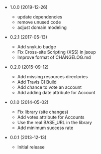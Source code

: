 * 1.0.0 (2019-12-26)

    * update dependencies
    * remove unused code
    * adjust domain modeling

* 0.2.1 (2017-05-13)

    * Add snyk.io badge
    * Fix Cross-site Scripting (XSS) in jsoup
    * Improve format of CHANGELOG.md

* 0.2.0 (2015-09-12)

    * Add missing resources directories
    * Add Travis CI Build
    * Add chance to vote an account
    * Add adding date attribute for Account


* 0.1.0 (2014-05-02)

    * Fix library (site changes)
    * Add votes attribute for Accounts
    * Use the real BASE_URL in the library
    * Add minimum success rate


* 0.0.1 (2013-12-13)

    * Initial release
